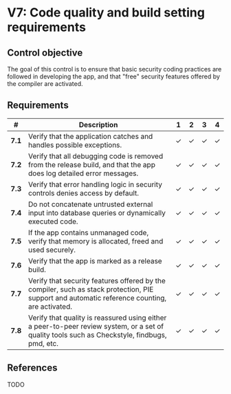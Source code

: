 # V7: Code quality and build setting requirements

## Control objective

The goal of this control is to ensure that basic security coding practices are followed in developing the app, and that "free" security features offered by the compiler are activated.

## Requirements

| # | Description | 1 | 2 | 3 | 4 |
| --- | --- | --- | --- | --- | --- |
| **7.1** | Verify that the application catches and handles possible exceptions.| ✓ | ✓ | ✓ | ✓ |
| **7.2** | Verify that all debugging code is removed from the release build, and that the app does log detailed error messages. | ✓ | ✓ | ✓ | ✓ |
| **7.3** | Verify that error handling logic in security controls denies access by default. | ✓ | ✓ | ✓ | ✓ |
| **7.4** | Do not concatenate untrusted external input into database queries or dynamically executed code. | ✓ | ✓ | ✓ | ✓ |
| **7.5** | If the app contains unmanaged code, verify that memory is allocated, freed and used securely.  | ✓ | ✓ | ✓ | ✓ |
| **7.6** | Verify that the app is marked as a release build. | ✓ | ✓ | ✓ | ✓ |
| **7.7** | Verify that security features offered by the compiler, such as stack protection, PIE support and automatic reference counting, are activated. | ✓ | ✓ | ✓ | ✓ |
| **7.8** | Verify that quality is reassured using either a peer-to-peer review system, or a set of quality tools such as Checkstyle, findbugs, pmd, etc. | ✓ | ✓ | ✓ | ✓ |

## References

TODO
